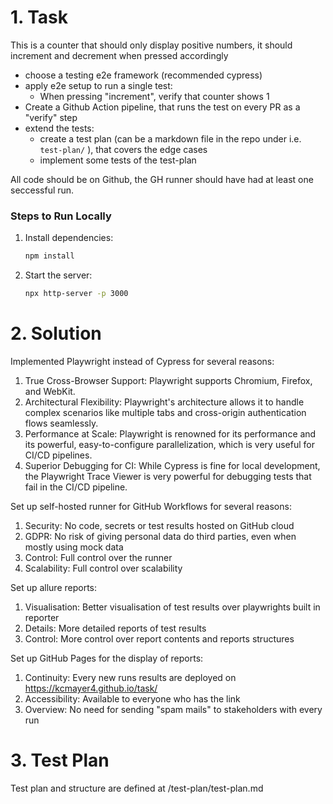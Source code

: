 # 1. Task

This is a counter that should only display positive numbers, it should increment and decrement when pressed accordingly


- choose a testing e2e framework (recommended cypress)
- apply e2e setup to run a single test:
   - When pressing "increment", verify that counter shows 1
- Create a Github Action pipeline, that runs the test on every PR as a "verify" step
- extend the tests:
  - create a test plan (can be a markdown file in the repo under i.e. `test-plan/` ), that covers the edge cases
  - implement some tests of the test-plan
 
All code should be on Github, the GH runner should have had at least one seccessful run.  


### Steps to Run Locally

1. Install dependencies:
   ```bash
   npm install
   ```
2. Start the server:
   ```bash
   npx http-server -p 3000
   ```


# 2. Solution

Implemented Playwright instead of Cypress for several reasons:
1. True Cross-Browser Support: Playwright supports  Chromium, Firefox, and WebKit. 
2. Architectural Flexibility: Playwright's architecture allows it to handle complex scenarios like multiple tabs and cross-origin authentication flows seamlessly. 
3. Performance at Scale: Playwright is renowned for its performance and its powerful, easy-to-configure parallelization, which is very useful for CI/CD pipelines.
4. Superior Debugging for CI: While Cypress is fine for local development, the Playwright Trace Viewer is very powerful for debugging tests that fail in the CI/CD pipeline. 

Set up self-hosted runner for GitHub Workflows for several reasons:
1. Security: No code, secrets or test results hosted on GitHub cloud
2. GDPR: No risk of giving personal data do third parties, even when mostly using mock data
3. Control: Full control over the runner
4. Scalability: Full control over scalability

Set up allure reports:
1. Visualisation: Better visualisation of test results over playwrights built in reporter
2. Details: More detailed reports of test results
3. Control: More control over report contents and reports structures

Set up GitHub Pages for the display of reports:
1. Continuity: Every new runs results are deployed on https://kcmayer4.github.io/task/
2. Accessibility: Available to everyone who has the link
3. Overview: No need for sending "spam mails" to stakeholders with every run


# 3. Test Plan

Test plan and structure are defined at  /test-plan/test-plan.md